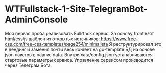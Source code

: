 # WTFullstack-1-Site-TelegramBot-AdminConsole

Моя первая проба реализовать Fullstack сервис. 
За основу front взят html/css/js шаблон из открытых источников:
https://www.free-css.com/free-css-templates/page254/minimalista
Я реструктурировал это в лендинг и заменил почти весь контент на go-template
БД на основе json пакетов в паапке data.
Внутри data/config.json устанавливаются стартовые параметры сервиса.
Управление сервисом производится через Телеграм Бота.
